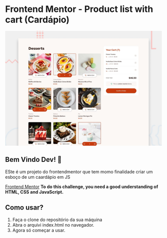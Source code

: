 # Frontend Mentor - Product list with cart (Cardápio)

![Design preview for the Product list with cart coding challenge](./preview.jpg)

## Bem Vindo Dev! 👋

ESte é um projeto do frontendmentor que tem momo finalidade criar um esboço de um caardápio em JS

[Frontend Mentor](https://www.frontendmentor.io) 
**To do this challenge, you need a good understanding of HTML, CSS and JavaScript.**

  ## Como usar?

1. Faça o clone do repositório da sua máquina
2. Abra o arquivi index.html no navegador.
3. Agora só começar a usar.
